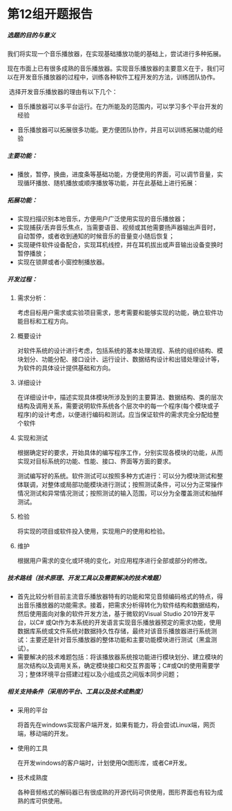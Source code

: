 # 第12组开题报告

##### 选题的目的与意义

​	我们将实现一个音乐播放器，在实现基础播放功能的基础上，尝试进行多种拓展。

​	现在市面上已有很多成熟的音乐播放器。实现音乐播放器的主要意义在于，我们可以在开发音乐播放器的过程中，训练各种软件工程开发的方法，训练团队协作。

​	选择开发音乐播放器的理由有以下几个：

- 音乐播放器可以多平台运行。在力所能及的范围内，可以学习多个平台开发的经验

- 音乐播放器可以拓展很多功能。更方便团队协作，并且可以训练拓展功能的经验

##### 主要功能：

- 播放，暂停，换曲，进度条等基础功能，方便使用的界面，可以调节音量，实现循环播放、随机播放或顺序播放等功能，并在此基础上进行拓展：

##### 拓展功能：

- 实现扫描识别本地音乐，方便用户广泛使用实现的音乐播放器；
- 实现捕获/丢弃音乐焦点，当需要语音、视频或其他需要扬声器输出声音时，自动暂停，或者收到通知的时候音乐的音量变小随后恢复；
- 实现硬件软件设备配合，实现耳机线控，并在耳机拔出或声音输出设备变换时暂停播放；
- 实现在锁屏或者小窗控制播放器。

##### 开发过程：

1. 需求分析：

   考虑目标用户需求或实验项目需求，思考需要和能够实现的功能，确立软件功能目标和工程方向。

2. 概要设计

   对软件系统的设计进行考虑，包括系统的基本处理流程、系统的组织结构、模块划分、功能分配、接口设计、运行设计、数据结构设计和出错处理设计等，为软件的具体设计提供基础和方向。

3. 详细设计

   在详细设计中，描述实现具体模块所涉及到的主要算法、数据结构、类的层次结构及调用关系，需要说明软件系统各个层次中的每一个程序(每个模块或子程序)的设计考虑，以便进行编码和测试。应当保证软件的需求完全分配给整个软件

4. 实现和测试

   根据确定好的要求，开始具体的编写程序工作，分别实现各模块的功能，从而实现对目标系统的功能、性能、接口、界面等方面的要求。

   测试编写好的系统。软件测试可以按照多种方式进行：可以分为模块测试和整体联调，对整体或局部功能模块进行测试；按照测试条件，可以分为正常操作情况测试和异常情况测试；按照测试的输入范围，可以分为全覆盖测试和抽样测试。

5. 检验

   将实现的项目或软件投入使用，实现用户的使用和检验。

6. 维护

   根据用户需求的变化或环境的变化，对应用程序进行全部或部分的修改。

##### 技术路线（技术原理、开发工具以及需要解决的技术难题）

+ 首先比较分析目前主流音乐播放器特有的功能和常见音频编码格式的特点，得出音乐播放器的功能需求。接着，把需求分析得转化为软件结构和数据结构，然后使用面向对象的软件开发方法，基于微软的Visual Studio 2019开发平台，以C# 或Qt作为本系统的开发语言实现音乐播放器预定的需求功能，使用数据库系统或文件系统对数据持久性存储，最终对该音乐播放器进行系统测试：主要还是针对音乐播放器的整体功能和主要功能模块进行测试（黑盒测试）。
+ 需要解决的技术难题包括：将该播放器系统按功能进行模块划分、建立模块的层次结构以及调用关系，确定模块接口和交互界面等；C#或Qt的使用需要学习；整体环境平台搭建过程以及小组成员之间版本同步问题；

##### 相关支持条件（采用的平台、工具以及技术成熟度）


  - 采用的平台

    将首先在windows实现客户端开发，如果有能力，将会尝试Linux端，网页端，移动端的开发。

  - 使用的工具

    在开发windows的客户端时，计划使用Qt图形库，或者C#开发。

  - 技术成熟度

    各种音频格式的解码器已有很成熟的开源代码可供使用，图形界面也有较为成熟的库可供使用。

    

    

